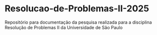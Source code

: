 # Resolucao-de-Problemas-II-2025
Repositório para documentação da pesquisa realizada para a disciplina Resolução de Problemas II da Universidade de São Paulo
